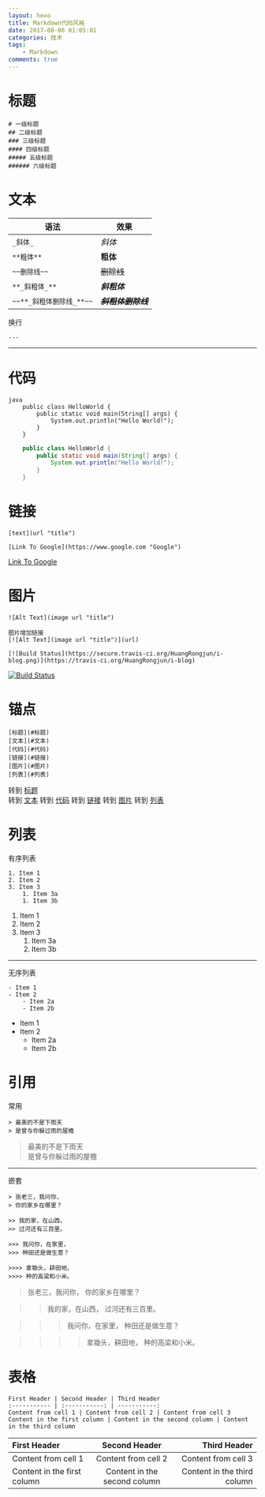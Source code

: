 ```yaml
---
layout: hexo
title: Markdown代码风格
date: 2017-08-06 01:05:01
categories: 技术
tags: 
    - Markdown
comments: true
---
```


# 标题

    # 一级标题
    ## 二级标题
    ### 三级标题
    #### 四级标题
    ##### 五级标题
    ###### 六级标题

# 文本

语法 | 效果 
---- | -----
`_斜体_`| _斜体_
`**粗体**` | **粗体**
`~~删除线~~` | ~~删除线~~
`**_斜粗体_**` | **_斜粗体_**
`~~**_斜粗体删除线_**~~` | ~~**_斜粗体删除线_**~~

换行

    ---

---

# 代码

    java
        public class HelloWorld {
            public static void main(String[] args) {
                System.out.println("Hello World!");
            }
        }

``` java
    public class HelloWorld {
        public static void main(String[] args) {
            System.out.println("Hello World!");
        }
    }
```

# 链接

    [text](url "title")
    
    [Link To Google](https://www.google.com "Google")

[Link To Google](https://www.google.com "Google")

# 图片

    ![Alt Text](image url "title")

    图片增加链接
    [![Alt Text](image url "title")](url)

    [![Build Status](https://secure.travis-ci.org/HuangRongjun/i-blog.png)](https://travis-ci.org/HuangRongjun/i-blog)

[![Build Status](https://secure.travis-ci.org/HuangRongjun/i-blog.png)](https://travis-ci.org/HuangRongjun/i-blog)

# 锚点

    [标题](#标题)  
    [文本](#文本)
    [代码](#代码)
    [链接](#链接)
    [图片](#图片)
    [列表](#列表)  

转到 [标题](#标题)  
转到 [文本](#文本)
转到 [代码](#代码)
转到 [链接](#链接)
转到 [图片](#图片)
转到 [列表](#列表)  

# 列表

有序列表

    1. Item 1
    2. Item 2
    3. Item 3
        1. Item 3a
        1. Item 3b

1. Item 1
2. Item 2
3. Item 3
    1. Item 3a
    1. Item 3b

---

无序列表

    - Item 1
    - Item 2
        - Item 2a
        - Item 2b

- Item 1
- Item 2
    - Item 2a
    - Item 2b

# 引用

常用

    > 最美的不是下雨天  
    > 是曾与你躲过雨的屋檐

> 最美的不是下雨天  
> 是曾与你躲过雨的屋檐

---

嵌套

    > 张老三，我问你，
    > 你的家乡在哪里？

    >> 我的家，在山西，
    >> 过河还有三百里。

    >>> 我问你，在家里，
    >>> 种田还是做生意？

    >>>> 拿锄头，耕田地，
    >>>> 种的高梁和小米。

> 张老三，我问你，
> 你的家乡在哪里？

>> 我的家，在山西，
>> 过河还有三百里。

>>> 我问你，在家里，
>>> 种田还是做生意？

>>>> 拿锄头，耕田地，
>>>> 种的高梁和小米。

# 表格

    First Header | Second Header | Third Header
    :----------- | :-----------: | -----------:
    Content from cell 1 | Content from cell 2 | Content from cell 3
    Content in the first column | Content in the second column | Content in the third column

First Header | Second Header | Third Header
:----------- | :-----------: | -----------:
Content from cell 1 | Content from cell 2 | Content from cell 3
Content in the first column | Content in the second column | Content in the third column
